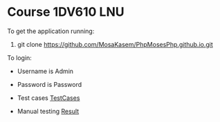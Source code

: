 # Course 1DV610 LNU

To get the application running:
1. git clone https://github.com/MosaKasem/PhpMosesPhp.github.io.git

To login:
* Username is Admin
* Password is Password

* Test cases
[TestCases](https://github.com/MosaKasem/PhpMosesPhp.github.io/wiki/TestCases)
* Manual testing
[Result](https://github.com/MosaKasem/PhpMosesPhp.github.io/wiki/Manual-testing)